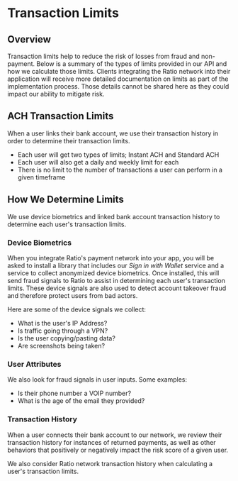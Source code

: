 # Transaction Limits

## Overview

Transaction limits help to reduce the risk of losses from fraud and non-payment. Below is a summary of the types of limits provided in our API and how we calculate those limits. Clients integrating the Ratio network into their application will receive more detailed documentation on limits as part of the implementation process.  Those details cannot be shared here as they could impact our ability to mitigate risk.

## ACH Transaction Limits

When a user links their bank account, we use their transaction history in order to determine their transaction limits.&#x20;

* Each user will get two types of limits; Instant ACH and Standard ACH
* Each user will also get a daily and weekly limit for each
* There is no limit to the number of transactions a user can perform in a given timeframe&#x20;

## How We Determine Limits

We use device biometrics and linked bank account transaction history to determine each user's transaction limits.

### Device Biometrics

When you integrate Ratio's payment network into your app, you will be asked to install a library that includes our _Sign in with Wallet_ service and a service to collect anonymized device biometrics.  Once installed, this will send fraud signals to Ratio to assist in determining each user's transaction limits.  These device signals are also used to detect account takeover fraud and therefore protect users from bad actors.

Here are some of the device signals we collect:

* What is the user's IP Address?
* Is traffic going through a VPN?
* Is the user copying/pasting data?
* Are screenshots being taken?

### User Attributes

We also look for fraud signals in user inputs.  Some examples:

* Is their phone number a VOIP number?
* What is the age of the email they provided?

### Transaction History

When a user connects their bank account to our network, we review their transaction history for instances of returned payments, as well as other behaviors that positively or negatively impact the risk score of a given user.

We also consider Ratio network transaction history when calculating a user's transaction limits.

